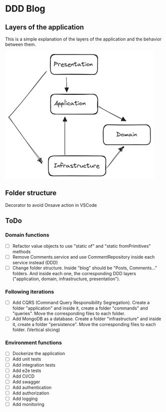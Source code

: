# DDD Blog

## Layers of the application

This is a simple explanation of the layers of the application and the behavior between them.

![alt text](./docs/ddd-layers.png 'DDD Layers')

## Folder structure

Decorator to avoid Onsave action in VSCode

## ToDo

### Domain functions

- [ ] Refactor value objects to use "static of" and "static fromPrimitives" methods
- [ ] Remove Comments.service and use CommentRepository inside each service instead (DDD)
- [ ] Change folder structure. Inside "blog" should be "Posts, Comments..." folders. And inside each one, the corresponding DDD layers ("application, domain, infrastructure, presentation").

### Following iterations

- [ ] Add CQRS (Command Query Responsibility Segregation). Create a folder "application" and inside it, create a folder "commands" and "queries". Move the corresponding files to each folder.
- [ ] Add MongoDB as a database. Create a folder "infrastructure" and inside it, create a folder "persistence". Move the corresponding files to each folder. (Vertical slicing)

### Environment functions

- [ ] Dockerize the application
- [ ] Add unit tests
- [ ] Add integration tests
- [ ] Add e2e tests
- [ ] Add CI/CD
- [ ] Add swagger
- [ ] Add authentication
- [ ] Add authorization
- [ ] Add logging
- [ ] Add monitoring
